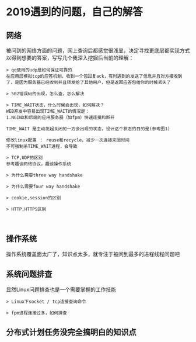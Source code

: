 # 2019遇到的问题，自己的解答



## 网络

被问到的网络方面的问题，网上查询后都感觉很浅显，决定寻找更底层都实现方式以得到想要的答案，写写几个我深入挖掘后当前的理解：

```
> qq使用的udp是如何保证可靠的
在应用层模拟tcp的应答机制，收到一个包回复ack，有时遇到的发送了信息并且对方接收到了，是因为服务器已经收到并且转发给了其他用户，但是返回应答包给你的时候丢失了

> 502错误码的出现，怎么查，怎么解决

> TIME_WAIT状态，什么时候会出现，如何解决？
WEB开发中容易出现TIME_WAIT的情况是：
1.NGINX和后端的应用服务器（如fpm）快速连接和断开

TIME_WAIT 是主动发起关闭的一方会出现的状态，设计这个状态的目的是(参考图1)

修改linux配置 ： reuse和recycle，减少一次连接来回时间
不可强制杀TIME_WAIT进程，会导致

> TCP,UDP的区别
参考趣谈网络协议，趣谈操作系统

> 为什么需要three way handshake

> 为什么需要four way handshake

> cookie,session的区别

> HTTP,HTTPS区别



```



## 操作系统

操作系统覆盖面太广了，知识点太多，就专注于被问到最多的进程线程问题吧



## 系统问题排查

显然Linux问题排查也是一个需要掌握的工作技能

```
> Linux下socket / tcp连接查询命令

> fpm进程连接过多，如何排查
```





## 分布式计划任务没完全搞明白的知识点

